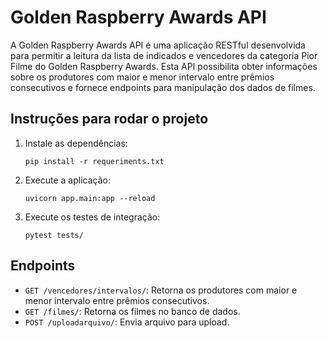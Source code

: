 # Golden Raspberry Awards API
A Golden Raspberry Awards API é uma aplicação RESTful desenvolvida para permitir a leitura da lista de indicados e vencedores da categoria Pior Filme do Golden Raspberry Awards. Esta API possibilita obter informações sobre os produtores com maior e menor intervalo entre prêmios consecutivos e fornece endpoints para manipulação dos dados de filmes.

## Instruções para rodar o projeto

1. Instale as dependências:
    ```bash/cmd
    pip install -r requeriments.txt
    ```

2. Execute a aplicação:
    ```bash/cmd
    uvicorn app.main:app --reload
    ```

3. Execute os testes de integração:
    ```bash/cmd
    pytest tests/
    ```

## Endpoints

- `GET /vencedores/intervalos/`: Retorna os produtores com maior e menor intervalo entre prêmios consecutivos.
- `GET /filmes/`: Retorna os filmes no banco de dados.
- `POST /uploadarquivo/`: Envia arquivo para upload.

